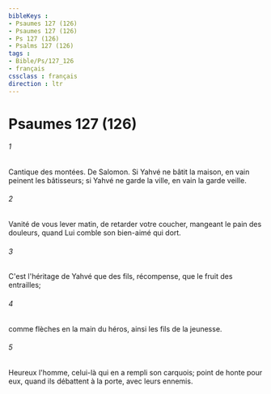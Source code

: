 ```yaml
---
bibleKeys : 
- Psaumes 127 (126)
- Psaumes 127 (126)
- Ps 127 (126)
- Psalms 127 (126)
tags : 
- Bible/Ps/127_126
- français
cssclass : français
direction : ltr
---
```


# Psaumes 127 (126)

###### 1
Cantique des montées. De Salomon. Si Yahvé ne bâtit la maison, en vain peinent les bâtisseurs; si Yahvé ne garde la ville, en vain la garde veille.
###### 2
Vanité de vous lever matin, de retarder votre coucher, mangeant le pain des douleurs, quand Lui comble son bien-aimé qui dort.
###### 3
C'est l'héritage de Yahvé que des fils, récompense, que le fruit des entrailles;
###### 4
comme flèches en la main du héros, ainsi les fils de la jeunesse.
###### 5
Heureux l'homme, celui-là qui en a rempli son carquois; point de honte pour eux, quand ils débattent à la porte, avec leurs ennemis.
